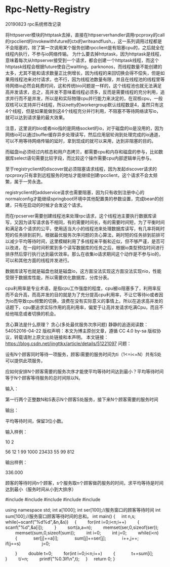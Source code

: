 # Rpc-Netty-Registry
20190823
rpc系统修改记录

将httpserver模块的httptask去掉，直接在httpserverhandler调用rpcproxy的call的rpcclient的invokewithfuture的ctx的writeandflush，，这一系列调用过程都是不会阻塞的，除了第一次调用某个服务创建rpcclient是有阻塞cpu的，之后就全在线程内执行，不参与io网络传输。
为什么要去掉httptask，因为httptask是线程，意味着每次从httpserver接受到一个请求，都会创建一个httptask线程，而这个httptask线程会根据future使自己waitting，parknonos，而线程数量不能创建的太多，尤其不能和请求数量正比例增长，因为线程的来回切换会得不偿失，但是如果用线程池来对付请求，也不行，因为线程池数量有限，并且在线程池的线程里等待网络io必然会耗费时间，这和传统bio问题是一样的，这个线程池也就无法满足高并发请求，总之，高并发不意味着线程必须多，反而是需要线程的充分利用，追求并行而不是并发，所以是和实际物理cpu并行能力来决定的，在双核cpu，一般双核可以支持并行4线程，所以netty的workergroup默认线程数是4，虽然只有这4个线程，但是如果能做到这4个线程充分并行利用，不阻塞不等待网络读写io，就可以达到请求量的最大效果。

注意，这里说的bio或者nio指的是网络socket的io，对于磁盘的io是没用的，因为网络io可以通过buffer缓存异步处理读写，然后应用层轮询到处理完成的io通道，可以不用等待网络传输的延时，拿到现成的就可以来用，达到非阻塞的目的。

而磁盘io必须经过内核态和用户态拷贝，都需要cpu和内存和磁盘的参与，比如数据库select语句需要比较字段，而比较这个操作需要cpu内部逻辑单元参与。

至于registryclient的discover就必须阻塞请求线程，因为发起discover请求的rpcproxy只有拿到远程服务的地址才能继续创建rpcclient，这个请求不会太频繁，属于一劳永逸。

registryclient的addservice请求也需要阻塞，因为只有收到注册中心的normalconfig才能继续springboot环境中其他配置类的参数设置，完成bean的创建，只有在启动的时候才会发这个请求。

而在rpcserver需要创建线程池来处理rpc请求，这个线程池主要执行数据库读写，又因为读写请求各不相同，有的需要时间长，有的需要时间短，为了平衡时间和满足各个请求的公平，使用适当大小的线程池来处理数据库读写，有几率将耗时短的任务排到前列，根据最优服务次序问题的贪心算法，耗时短的任务排到前排可以减少平均等待时间，这里模糊利用了多线程来平衡和近似，但不够严谨，是否可以改进，在一段时间积累到多个读写数据库的任务之后，根据io类型预估时间进行排序然后穿行执行达到最优效率。那么在收集io请求期间这个动作是不参与io的，可以和其他方面的线程并发进行。

数据库读写也就是磁盘也就是磁盘io，这方面没法实现这方面没法实现nio，性能受限于数据库性能，所以需要优化数据库，分库分表。

cpu利用率是专业术语，是指cpu工作强度的程度，cpu被io阻塞多了，利用率反而不会升高，而高并发的目的就是为了充分提高cpu利用率，不让它等待io或者因为io而导致cpu频繁的切换，浪费在没有实际意义的事情上。所以在追求高并发的话题下，cpu要追求实际作用的高利用率，偏爱于让高并发请求吃满Cpu，而且不给他喘息或者切换的机会。

贪心算法是什么原理？
贪心(多处最优服务次序问题)
静静的追逐阅读数：54052016-04-22
版权声明：本文为博主原创文章，遵循 CC 4.0 by-sa 版权协议，转载请附上原文出处链接和本声明。
本文链接：https://blog.csdn.net/jingttkx/article/details/51221097
问题：

设有N个顾客同时等待一项服务，顾客i需要的服务时间为ti（1<=i<=N）共有S处可以提供此项服务，

应如何安排N个顾客需要的服务次序才能使平均等待时间达到最小？平均等待时间等于N个顾客等待服务的总时间除以N。

输入：

第一行两个正整数N和S表示N个顾客S处服务，接下来N个顾客需要的服务时间

输出：

平均等待时间，保留3位小数。

输入样例：

10 2

56 12 1 99 1000 23433 55 99 812

输出样例：

336.000



顾客的等待时间n个顾客，s个服务取n个顾客做药服务的时间，求平均等待是时间达到最小（服务时间从小到大排序）



#include <iostream>
#include <algorithm>
#include <cstdio>
#include <cstring>
#include <string>

using namespace std;
int a[1000];
int ser[100];//服务窗口的顾客等待时间
int sum[100];//服务窗口顾客等待时间的总和。
int main()
{
    int n,s;
    while(~scanf("%d%d",&n,&s))
    {
        for(int i=0;i<n;i++)
        {
         scanf("%d",&a[i]);
        }
        sort(a,a+n);
        memset(ser,0,sizeof(ser));
        memset(sum,0,sizeof(sum));
        int i=0;
        int j=0;
        while(i<n)
        {
            ser[j]+=a[i];
            sum[j]+=ser[j];
            i++,j++;
            if(j==s)
                j=0;

        }
        double t=0;
        for(int i=0;i<n;i++)
        {
            t+=sum[i];
        }
        t/=n;
        printf("%0.3lf\n",t);
    }
    return 0;
}
